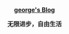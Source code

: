 
**<p align="center">[george's Blog](https://georgech2.github.io/)</p>**
**<p align="center">无限进步，自由生活</p>**
